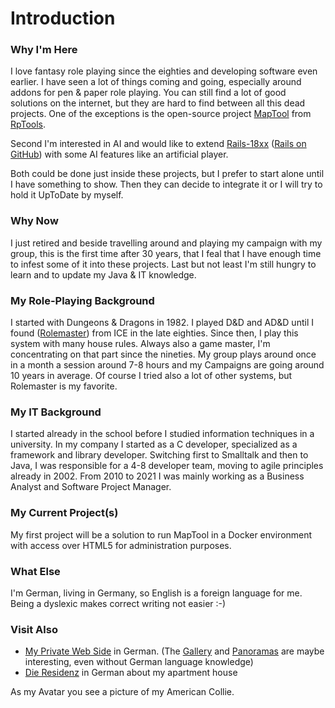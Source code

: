 # Introduction

### Why I'm Here
I love fantasy role playing since the eighties and developing software even earlier. I have seen a lot of things coming and going, especially around addons for pen & paper role playing. You can still find a lot of good solutions on the internet, but they are hard to find between all this dead projects. One of the exceptions is the open-source project [MapTool](https://www.rptools.net/toolbox/maptool/) from [RpTools](https://www.rptools.net/).

Second I'm interested in AI and would like to extend [Rails-18xx](https://sourceforge.net/projects/rails/) ([Rails on GitHub](https://github.com/Rails-18xx/)) with some AI features like an artificial player.

Both could be done just inside these projects, but I prefer to start alone until I have something to show. Then they can decide to integrate it or I will try to hold it UpToDate by myself.


### Why Now
I just retired and beside travelling around and playing my campaign with my group, this is the first time after 30 years, that I feal that I have enough time to infest some of it into these projects. Last but not least I'm still hungry to learn and to update my Java & IT knowledge. 

### My Role-Playing Background
I started with Dungeons & Dragons in 1982. I played D&D and AD&D until I found ([Rolemaster](https://de.wikipedia.org/wiki/Rolemaster)) from ICE in the late eighties. Since then, I play this system with many house rules. Always also a game master, I'm concentrating on that part since the nineties. My group plays around once in a month a session around 7-8 hours and my Campaigns are going around 10 years in average. Of course I tried also a lot of other systems, but Rolemaster is my favorite.

### My IT Background
I started already in the school before I studied information techniques in a university. In my company I started as a C developer, specialized as a framework and library developer.
Switching first to Smalltalk and then to Java, I was responsible for a 4-8 developer team, moving to agile principles already in 2002. From 2010 to 2021 I was mainly working as a Business Analyst and Software Project Manager. 

### My Current Project(s)
My first project will be a solution to run MapTool in a Docker environment with access over HTML5 for administration purposes.

### What Else
I'm German, living in Germany, so English is a foreign language for me. Being a dyslexic makes correct writing not easier :-)

### Visit Also
- [My Private Web Side](https://rainer-muetze.de/) in German. (The [Gallery](https://gallery.rainer-muetze.de/) and [Panoramas](https://rainer-muetze.de/panoramen/) are maybe interesting, even without German language knowledge)
- [Die Residenz](https://die-residenz.de/) in German about my apartment house

As my Avatar you see a picture of my American Collie.

<!--
**Snarfbur/Snarfbur** is a ✨ _special_ ✨ repository because its `README.md` (this file) appears on your GitHub profile.

Here are some ideas to get you started:

- 🔭 I’m currently working on ...
- 🌱 I’m currently learning ...
- 👯 I’m looking to collaborate on ...
- 🤔 I’m looking for help with ...
- 💬 Ask me about ...
- 📫 How to reach me: ...
- 😄 Pronouns: ...
- ⚡ Fun fact: ...
-->

